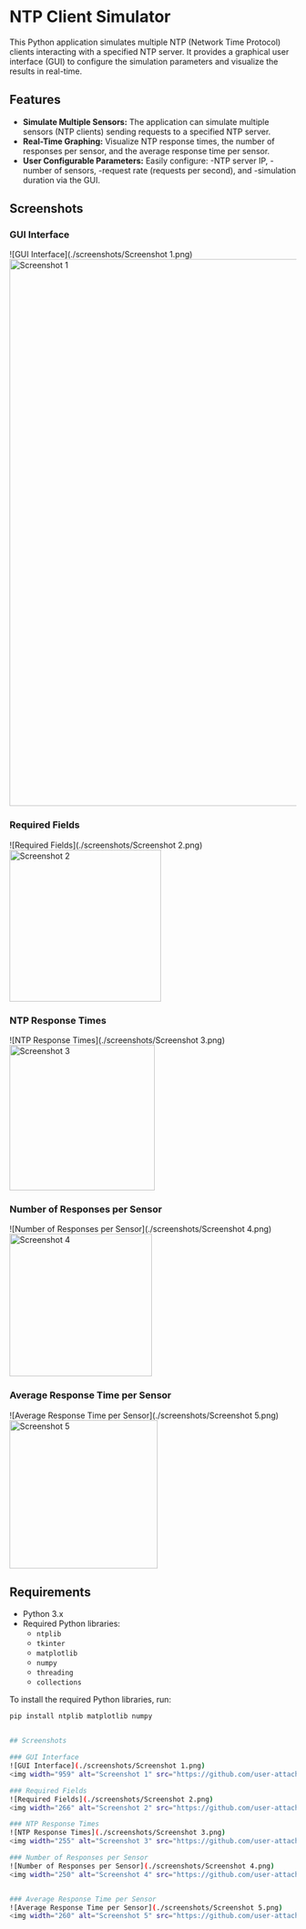 # NTP Client Simulator

This Python application simulates multiple NTP (Network Time Protocol) clients interacting with a specified NTP server. It provides a graphical user interface (GUI) to configure the simulation parameters and visualize the results in real-time.

## Features

- **Simulate Multiple Sensors:** 
  The application can simulate multiple sensors (NTP clients) sending requests to a specified NTP server.
- **Real-Time Graphing:**
  Visualize NTP response times, the number of responses per sensor, and the average response time per sensor.
- **User Configurable Parameters:**
  Easily configure:
  -NTP server IP,
  -number of sensors,
  -request rate (requests per second), and
  -simulation duration via the GUI.

## Screenshots

### GUI Interface
![GUI Interface](./screenshots/Screenshot 1.png)
<img width="959" alt="Screenshot 1" src="https://github.com/user-attachments/assets/0373673f-6584-4450-9d05-e5d5297d3b4f">

### Required Fields 
![Required Fields](./screenshots/Screenshot 2.png)
<img width="266" alt="Screenshot 2" src="https://github.com/user-attachments/assets/d488c5d3-1845-4d13-89bc-9b85318a502c">

### NTP Response Times
![NTP Response Times](./screenshots/Screenshot 3.png)
<img width="255" alt="Screenshot 3" src="https://github.com/user-attachments/assets/22dd6429-f579-4e11-b224-1eb95c063d17">

### Number of Responses per Sensor
![Number of Responses per Sensor](./screenshots/Screenshot 4.png)
<img width="250" alt="Screenshot 4" src="https://github.com/user-attachments/assets/331a1ccd-c4f6-4049-be17-ade10a6f80c6">


### Average Response Time per Sensor
![Average Response Time per Sensor](./screenshots/Screenshot 5.png)
<img width="260" alt="Screenshot 5" src="https://github.com/user-attachments/assets/7ab4fbbe-341b-434f-a1a4-ebab1ed46a15">


## Requirements

- Python 3.x
- Required Python libraries:
  - `ntplib`
  - `tkinter`
  - `matplotlib`
  - `numpy`
  - `threading`
  - `collections`

To install the required Python libraries, run:

```bash
pip install ntplib matplotlib numpy


## Screenshots

### GUI Interface
![GUI Interface](./screenshots/Screenshot 1.png)
<img width="959" alt="Screenshot 1" src="https://github.com/user-attachments/assets/0373673f-6584-4450-9d05-e5d5297d3b4f">

### Required Fields 
![Required Fields](./screenshots/Screenshot 2.png)
<img width="266" alt="Screenshot 2" src="https://github.com/user-attachments/assets/d488c5d3-1845-4d13-89bc-9b85318a502c">

### NTP Response Times
![NTP Response Times](./screenshots/Screenshot 3.png)
<img width="255" alt="Screenshot 3" src="https://github.com/user-attachments/assets/22dd6429-f579-4e11-b224-1eb95c063d17">

### Number of Responses per Sensor
![Number of Responses per Sensor](./screenshots/Screenshot 4.png)
<img width="250" alt="Screenshot 4" src="https://github.com/user-attachments/assets/331a1ccd-c4f6-4049-be17-ade10a6f80c6">


### Average Response Time per Sensor
![Average Response Time per Sensor](./screenshots/Screenshot 5.png)
<img width="260" alt="Screenshot 5" src="https://github.com/user-attachments/assets/7ab4fbbe-341b-434f-a1a4-ebab1ed46a15">
